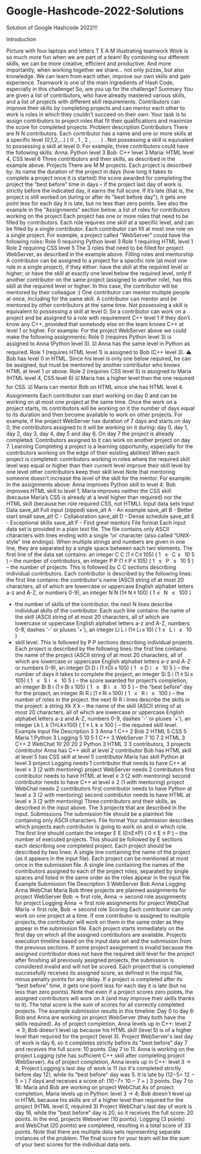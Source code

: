 # Google-Hashcode-2022-Solutions
Solution of Google Hashcode 2022!!!







Introduction

Picture with four laptops and letters T E A M illustrating teamwork
Work is so much more fun when we are part of a team! By combining our different skills, we can be more creative, efficient and productive. And more importantly, when working together we share... not only pizzas, but also knowledge. We can learn from each other, improve our own skills and gain experience.
Teamwork is one of the main ingredients of Hash Code, especially in this challenge!
So, are you up for the challenge?
Summary
You are given a list of contributors, who have already mastered various skills, and a list of projects with different skill requirements. Contributors can improve their skills by completing projects and can mentor each other to work is roles in which they couldn't succeed on their own. Your task is to assign contributors to project roles that fit their qualifications and maximize the score for completed projects.
Problem description
Contributors
There are N
N
 contributors. Each contributor has a name and one or more skills at a specific level (0,1,2,...)
(
0
,
1
,
2
,
.
.
.
)
. Not possessing a skill is equivalent to possessing a skill at level 0.
For example, three contributors could have the following skills:
Anna: Python level 3
Bob: C++ level 3
Maria: HTML level 4, CSS level 6
Three contributors and their skills, as described in the example above.
Projects
There are M
M
 projects. Each project is described by:
its name
the duration of the project in days (how long it takes to complete a project once it is started)
the score awarded for completing the project
the “best before” time in days – if the project last day of work is strictly before the indicated day, it earns the full score. If it’s late (that is, the project is still worked on during or after its "best before day"), it gets one point less for each day it is late, but no less than zero points. See also the example in the "Assignments" section below.
a list of roles for contributors working on the project
Each project has one or more roles that need to be filled by contributors. Each role requires one skill at a specific level, and can be filled by a single contributor. Each contributor can fill at most one role on a single project.
For example, a project called "WebServer" could have the following roles:
Role 0 requiring Python level 3
Role 1 requiring HTML level 1
Role 2 requiring CSS level 5
The 3 roles that need to be filled for project WebServer, as described in the example above.
Filling roles and mentorship
A contributor can be assigned to a project for a specific role (at most one role in a single project), if they either:
have the skill at the required level or higher; or
have the skill at exactly one level below the required level, only if another contributor on the same project (assigned to another role), has this skill at the required level or higher. In this case, the contributor will be mentored by their colleague :)
One contributor can mentor multiple people at once, including for the same skill. A contributor can mentor and be mentored by other contributors at the same time.
Not possessing a skill is equivalent to possessing a skill at level 0. So a contributor can work on a project and be assigned to a role with requirement C++ level 1 if they don’t know any C++, provided that somebody else on the team knows C++ at level 1 or higher.
For example:
For the project WebServer above we could make the following assignments:
Role 0 (requires Python level 3) is assigned to Anna (Python level 3).
☑️ Anna has the same level in Python as required.
Role 1 (requires HTML level 1) is assigned to Bob (C++ level 3).
⚠ Bob has level 0 in HTML. Since his level is only one below required, he can be assigned, but must be mentored by another contributor who knows HTML at level 1 or above.
Role 2 (requires CSS level 5) is assigned to Maria (HTML level 4, CSS level 6)
☑️ Maria has a higher level than the one required for CSS.
☑️ Maria can mentor Bob on HTML since she has HTML level 4.
Assignments
Each contributor can start working on day 0 and can be working on at most one project at the same time. Once the work on a project starts, its contributors will be working on it the number of days equal to its duration and then become available to work on other projects.
For example, if the project WebServer has duration of 7 days and starts on day 0, the contributors assigned to it will be working on it during: day 0, day 1, day 2, day 3, day 4, day 5 and day 6. On day 7 the project is already completed. Contributors assigned to it can work on another project on day 7.
Learning
Completing a project is a learning opportunity, especially for the contributors working on the edge of their existing abilities! When each project is completed:
contributors working in roles where the required skill level was equal or higher than their current level improve their skill level by one level
other contributors keep their skill level
Note that mentoring someone doesn’t increase the level of the skill for the mentor.
For example:
In the assignments above:
Anna improves Python skill to level 4;
Bob improves HTML skill to level 1;
Maria improves neither the CSS skill (because Maria’s CSS is already at a level higher than required) nor the HTML skill (because her role required CSS, not HTML).
Input data sets
Input Data
save_alt Full input (zipped)
save_alt A - An example
save_alt B - Better start small
save_alt C - Collaboration
save_alt D - Dense schedule
save_alt E - Exceptional skills
save_alt F - Find great mentors
File format
Each input data set is provided in a plain text file. The file contains only ASCII characters with lines ending with a single '\n' character (also called “UNIX-style” line endings). When multiple strings and numbers are given in one line, they are separated by a single space between each two elements.
The first line of the data set contains:
an integer C
C
 (1 ≤ C≤ 105)
(
1
 
≤
 
C
≤
 
10
5
)
 – the number of contributors,
an integer P
P
 (1 ≤ P ≤ 105)
(
1
 
≤
 
P
 
≤
 
10
5
)
 – the number of projects.
This is followed by C
C
 sections describing individual contributors. Each contributor is described by the following lines:
the first line contains:
the contributor's name (ASCII string of at most 20 characters, all of which are lowercase or uppercase English alphabet letters a-z and A-Z, or numbers 0-9),
an integer N
N
 (1≤ N ≤ 100)
(
1
≤
 
N
 
≤
 
100
)
 - the number of skills of the contributor.
the next N lines describe individual skills of the contributor. Each such line contains:
the name of the skill (ASCII string of at most 20 characters, all of which are lowercase or uppercase English alphabet letters a-z and A-Z, numbers 0-9, dashes '-' or pluses '+'),
an integer Li
L
i
 (1≤ Li ≤ 10)
(
1
≤
 
L
i
 
≤
 
10
)
 - skill level.
This is followed by P
P
 sections describing individual projects. Each project is described by the following lines:
the first line contains:
the name of the project (ASCII string of at most 20 characters, all of which are lowercase or uppercase English alphabet letters a-z and A-Z or numbers 0-9),
an integer Di
D
i
 (1 ≤Di ≤ 105)
(
1
 
≤
D
i
 
≤
 
10
5
)
 – the number of days it takes to complete the project,
an integer Si
S
i
 (1 ≤ Si ≤ 105)
(
1
 
≤
 
S
i
 
≤
 
10
5
)
 – the score awarded for project’s completion,
an integer Bi
B
i
 (1 ≤ Bi ≤ 105)
(
1
 
≤
 
B
i
 
≤
 
10
5
)
 – the “best before” day for the project,
an integer Ri
R
i
 (1 ≤ Ri ≤ 100)
(
1
 
≤
 
R
i
 
≤
 
100
)
 – the number of roles in the project.
the next Ri
R
i
 lines describe the skills in the project:
a string Xk
X
k
 – the name of the skill (ASCII string of at most 20 characters, all of which are lowercase or uppercase English alphabet letters a-z and A-Z, numbers 0-9, dashes '-' or pluses '+'),
an integer Lk
L
k
 (1≤Lk≤100)
(
1
≤
L
k
≤
100
)
 – the required skill level.
Example
Input file	Description
3 3
Anna 1
C++ 2
Bob 2
HTML 5
CSS 5
Maria 1
Python 3
Logging 5 10 5 1
C++ 3
WebServer 7 10 7 2
HTML 3
C++ 2
WebChat 10 20 20 2
Python 3
HTML 3
3 contributors, 3 projects
contributor Anna
 has C++ skill at level 2
contributor Bob
 has HTML skill at level 5
 has CSS skill at level 5
contributor Maria
 has skill Python at level 3
project Logging needs 1 contributor
 that needs to have C++ at level ≥ 3 (2 with mentoring)
project WebServer needs 2 contributors
 first contributor needs to have HTML at level ≥ 3 (2 with mentoring)
 second contributor needs to have C++ at level ≥ 2 (1 with mentoring)
project WebChat needs 2 contributors
 first contributor needs to have Python at level ≥ 3 (2 with mentoring)
 second contributor needs to have HTML at level ≥ 3 (2 with mentoring)
 Three contributors and their skills, as described in the input above.
The 3 projects that are described in the input.
Submissions
The submission file should be a plaintext file containing only ASCII characters.
File format
Your submission describes which projects each contributor is going to work on and in which role.
The first line should contain the integer E
E
 (0≤E≤P)
(
0
≤
E
≤
P
)
 – the number of executed projects.
This should be followed by E sections each describing one completed project. Each project should be described by two lines:
A single line containing the name of the project (as it appears in the input file). Each project can be mentioned at most once in the submission file.
A single line containing the names of the contributors assigned to each of the project roles, separated by single spaces and listed in the same order as the roles appear in the input file.
Example
Submission file	Description
3
WebServer
Bob Anna
Logging
Anna
WebChat
Maria Bob
three projects are planned
assignments for project WebServer
Bob → first role, Anna → second role
assignments for project Logging
Anna → first role
assignments for project WebChat
Maria → first role, Bob → second role
Scoring
Each contributor can only work on one project at a time. If one contributor is assigned to multiple projects, the contributor will work on them in the same order as they appear in the submission file. Each project starts immediately on the first day on which all the assigned contributors are available.
Projects execution timeline based on the input data set and the submission from the previous sections.
If some project assignment is invalid because the assigned contributor does not have the required skill level for the project after finishing all previously assigned projects, the submission is considered invalid and will not be scored.
Each project that is completed successfully receives its assigned score, as defined in the input file, minus penalty points for any delay. If a project is completed after its “best before” time, it gets one point less for each day it is late (but no less than zero points). Note that even if a project scores zero points, the assigned contributors will work on it (and may improve their skills thanks to it).
The total score is the sum of scores for all correctly completed projects.
The example submission results in this timeline:
Day 0 to day 6: Bob and Anna are working on project WebServer (they both have the skills required).
As of project completion, Anna levels up in C++: level 2 → 3;
Bob doesn't level up because his HTML skill (level 5) is of a higher level than required for the project (level 3).
Project WebServer's last day of work is day 6, so it completes strictly before its "best before" day 7 and receives the full score: 10 points.
Day 7 to 11: Anna is working on the project Logging (she has sufficient C++ skill after completing project WebServer).
As of project completion, Anna levels up in C++: level 3 → 4;
Project Logging's last day of work is 11 (so it's completed strictly before day 12), while its "best before" day was 5. It is late by (12−5=
12
−
5
=
) 7 days and receives a score of: (10−7=
10
−
7
=
) 3 points.
Day 7 to 16: Maria and Bob are working on project WebChat
As of project completion, Maria levels up in Python: level 3 → 4;
Bob doesn't level up in HTML because his skills are of a higher level than required for the project (HTML level 5, required 3)
Project WebChat's last day of work is day 16, while the "best before" day is 20, so it receives the full score: 20 points.
In the end, projects Webserver (10 points), Logging (3 points) and WebChat (20 points) are completed, resulting in a total score of 33 points.
Note that there are multiple data sets representing separate instances of the problem. The final score for your team will be the sum of your best scores for the individual data sets.
